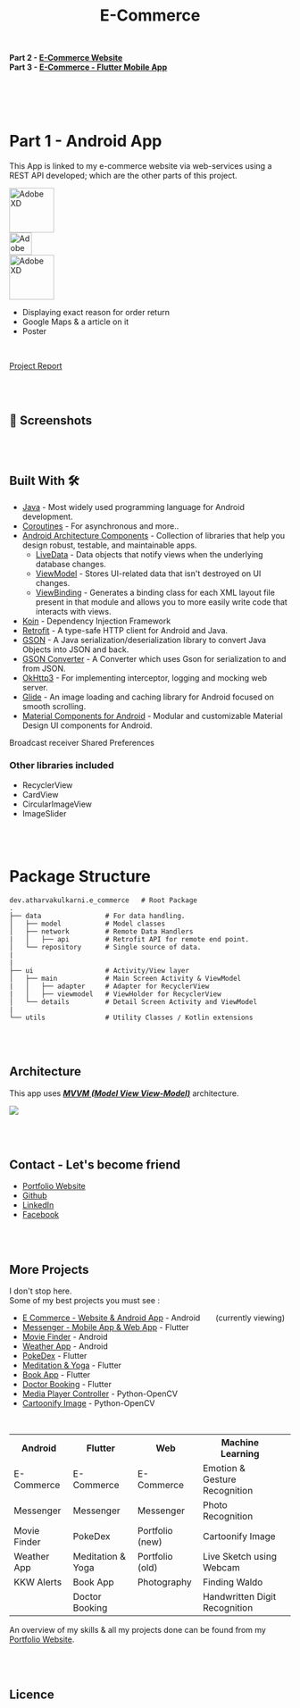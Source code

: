 # <div align="center">E-Commerce</div>
&nbsp; 
&nbsp;
&nbsp;
&nbsp;
&nbsp; 
&nbsp;


<B>Part 2 - [E-Commerce Website]()    <BR>
   Part 3 - [E-Commerce - Flutter Mobile App]()     <BR><BR><BR>
      <BR><BR>
</B>
  
  
# Part 1 - Android App

This App is linked to my e-commerce website via web-services using a REST API developed; which are the other parts of this project. <BR>   

<div class="row">
  <div class="column">
    <img src="https://4.bp.blogspot.com/-NnAkV5vpYuw/XNMYF4RtLvI/AAAAAAAAI70/kdgLm3cnTO4FB4rUC0v9smscN3zHJPlLgCLcBGAs/s1600/Jetpack_logo%2B%25282%2529.png" alt="Adobe XD" width="80px">
  </div>
   
  <div class="column">
    <img src="https://upload.wikimedia.org/wikipedia/en/thumb/3/30/Java_programming_language_logo.svg/1200px-Java_programming_language_logo.svg.png" alt="Adobe XD" width="40px">
  </div>
  
  <div class="column">
    <img src="https://lh3.googleusercontent.com/proxy/7y9N_n1yCnF9j2VFpsZfY_MU5qmrwskg8ZPTG9KHPgbmnuvtO5O-DKakB0HvhjptEf1egP_93LExk4iwE82Oqal7x8Dr6WCS-GcV8hvknvrfZGOJ_Ls3GA9Zg3YN_O29Kf1mEQBbN1sqNTw" alt="Adobe XD" width="80px">
  </div>
</div>



  - Displaying exact reason for order return
  - Google Maps & a article on it
- Poster

<BR> 
  
[Project Report]()

 
<BR><BR>

## 📸 Screenshots

  
<BR><BR>
  
  
## Built With 🛠
- [Java](https://www.java.com/en/) - Most widely used programming language for Android development.
- [Coroutines](https://kotlinlang.org/docs/reference/coroutines-overview.html) - For asynchronous and more..
- [Android Architecture Components](https://developer.android.com/topic/libraries/architecture) - Collection of libraries that help you design robust, testable, and maintainable apps.
  - [LiveData](https://developer.android.com/topic/libraries/architecture/livedata) - Data objects that notify views when the underlying database changes.
  - [ViewModel](https://developer.android.com/topic/libraries/architecture/viewmodel) - Stores UI-related data that isn't destroyed on UI changes. 
  - [ViewBinding](https://developer.android.com/topic/libraries/view-binding) - Generates a binding class for each XML layout file present in that module and allows you to more easily write code that interacts with views.
- [Koin](https://insert-koin.io) - Dependency Injection Framework
- [Retrofit](https://square.github.io/retrofit/) - A type-safe HTTP client for Android and Java.
- [GSON](https://github.com/google/gson) - A Java serialization/deserialization library to convert Java Objects into JSON and back.
- [GSON Converter](https://github.com/square/retrofit/tree/master/retrofit-converters/gson) - A Converter which uses Gson for serialization to and from JSON.
- [OkHttp3](https://github.com/square/okhttp) -  For implementing interceptor, logging and mocking web server.
- [Glide](https://github.com/bumptech/glide) - An image loading and caching library for Android focused on smooth scrolling.
- [Material Components for Android](https://github.com/material-components/material-components-android) - Modular and customizable Material Design UI components for Android.

Broadcast receiver
Shared Preferences



### Other libraries included
- RecyclerView
- CardView
- CircularImageView
- ImageSlider


<BR><BR>
  
  
# Package Structure
    
    dev.atharvakulkarni.e_commerce   # Root Package
    .
    ├── data                # For data handling.
    │   ├── model           # Model classes
    │   ├── network         # Remote Data Handlers     
    |   │   ├── api         # Retrofit API for remote end point.
    │   └── repository      # Single source of data.
    |
    |
    ├── ui                  # Activity/View layer
    │   ├── main            # Main Screen Activity & ViewModel
    |   │   ├── adapter     # Adapter for RecyclerView
    |   │   ├── viewmodel   # ViewHolder for RecyclerView   
    │   └── details         # Detail Screen Activity and ViewModel
    |
    └── utils               # Utility Classes / Kotlin extensions
    
    
<BR><BR>
  
    
## Architecture
This app uses [***MVVM (Model View View-Model)***](https://developer.android.com/jetpack/docs/guide#recommended-app-arch) architecture.

![](https://developer.android.com/topic/libraries/architecture/images/final-architecture.png)

<BR><BR>

## Contact - Let's become friend
- [Portfolio Website](https://kulkarniatharva.github.io/)
- [Github](https://github.com/KulkarniAtharva)
- [LinkedIn](https://www.linkedin.com/in/atharva-kulkarni-146279187/)
- [Facebook](https://www.facebook.com/atharva.kulkarni.96343/)


<BR><BR>

 ## More Projects   
 
 I don't stop here.  <BR>
 Some of my best projects you must see :
 
 - [E Commerce - Website & Android App]()  - Android   &nbsp;&nbsp;&nbsp;&nbsp;&nbsp; (currently viewing)
 - [Messenger - Mobile App & Web App]()  - Flutter                                                             
 - [Movie Finder](https://github.com/KulkarniAtharva/Movie_Finder-Android)      - Android
 - [Weather App]()    - Android
 - [PokeDex]()  - Flutter
 - [Meditation & Yoga]()  - Flutter
 - [Book App]()   - Flutter
 - [Doctor Booking]()   - Flutter
 - [Media Player Controller]()  -  Python-OpenCV 
 - [Cartoonify Image]()  - Python-OpenCV
 
 <BR>
   
   
   
 
<table style="width:100%">
  <tr>
    <th>Android</th>
    <th>Flutter</th> 
    <th>Web</th>
    <th>Machine Learning</th> 
  </tr>
  <tr>
    <td>E-Commerce</td>
    <td>E-Commerce</td>
    <td>E-Commerce</td>
    <td>Emotion & Gesture Recognition</td>
    <td></td>
  </tr> 
  <tr>
    <td>Messenger</td>
    <td>Messenger</td> 
    <td>Messenger</td>
    <td>Photo Recognition</td>
  </tr>    
  <tr>
    <td>Movie Finder</td>
    <td>PokeDex</td>
    <td>Portfolio (new)</td>
    <td>Cartoonify Image</td>
  </tr>
  <tr>
    <td>Weather App</td>
    <td>Meditation & Yoga</td>
    <td>Portfolio (old)</td>
    <td>Live Sketch using Webcam</td>
  </tr>  
  <tr>
    <td>KKW Alerts</td>
    <td>Book App</td>
    <td>Photography</td>
    <td>Finding Waldo</td>
  </tr>  
  <tr>
    <td></td>
    <td>Doctor Booking</td>
    <td></td>
    <td>Handwritten Digit Recognition</td>
    
  </tr>   
</table>
     
     
 
 An overview of my skills & all my projects done can be found from my [Portfolio Website](https://kulkarniatharva.github.io/).
 
 <BR><BR>
 
 ## Licence
